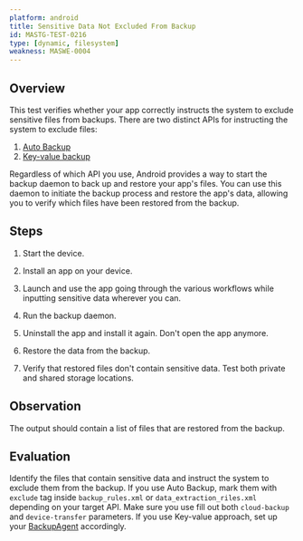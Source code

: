 ```yaml
---
platform: android
title: Sensitive Data Not Excluded From Backup
id: MASTG-TEST-0216
type: [dynamic, filesystem]
weakness: MASWE-0004
---
```


## Overview

This test verifies whether your app correctly instructs the system to exclude sensitive files from backups. There are two distinct APIs for instructing the system to exclude files:

1. [Auto Backup](https://developer.android.com/identity/data/autobackup)
2. [Key-value backup](https://developer.android.com/identity/data/autobackup)

Regardless of which API you use, Android provides a way to start the backup daemon to back up and restore your app's files. You can use this daemon to initiate the backup process and restore the app's data, allowing you to verify which files have been restored from the backup.

## Steps

1. Start the device.

2. Install an app on your device.

3. Launch and use the app going through the various workflows while inputting sensitive data wherever you can.

4. Run the backup daemon.

5. Uninstall the app and install it again. Don't open the app anymore.

6. Restore the data from the backup.

7. Verify that restored files don't contain sensitive data. Test both private and shared storage locations.

## Observation

The output should contain a list of files that are restored from the backup.

## Evaluation

Identify the files that contain sensitive data and instruct the system to exclude them from the backup. If you use Auto Backup, mark them with `exclude` tag inside `backup_rules.xml` or `data_extraction_riles.xml` depending on your target API. Make sure you use fill out both `cloud-backup` and `device-transfer` parameters. If you use Key-value approach, set up your [BackupAgent](https://developer.android.com/identity/data/keyvaluebackup#BackupAgent) accordingly.
